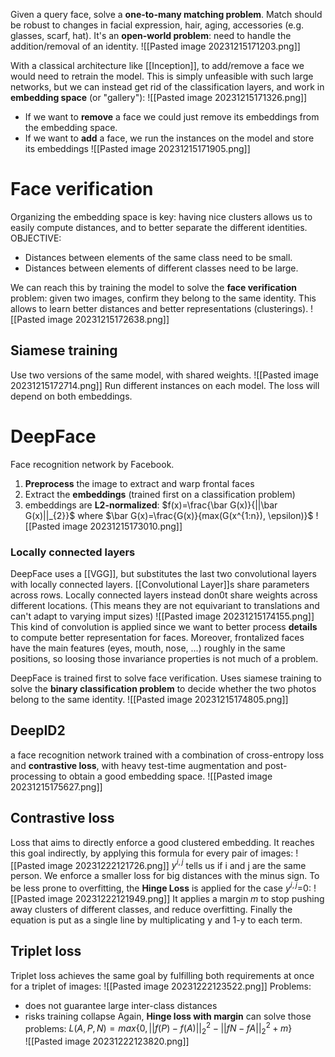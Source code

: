 Given a query face, solve a **one-to-many matching problem**.
Match should be robust to changes in facial expression, hair, aging, accessories (e.g. glasses, scarf, hat).
It's an **open-world problem**: need to handle the addition/removal of an identity.
![[Pasted image 20231215171203.png]]

With a classical architecture like [[Inception]], to add/remove a face we would need to retrain the model.
This is simply unfeasible with such large networks, but we can instead get rid of the classification layers, and work in **embedding space** (or "gallery"):
![[Pasted image 20231215171326.png]]
- If we want to **remove** a face we could just remove its embeddings from the embedding space. 
- If we want to **add** a face, we run the instances on the model and store its embeddings 
![[Pasted image 20231215171905.png]]

# Face verification
Organizing the embedding space is key: having nice clusters allows us to easily compute distances, and to better separate the different identities.
OBJECTIVE: 
- Distances between elements of the same class need to be small.
- Distances between elements of different classes need to be large.

We can reach this by training the model to solve the **face verification** problem:
given two images, confirm they belong to the same identity.
This allows to learn better distances and better representations (clusterings).
![[Pasted image 20231215172638.png]]
## Siamese training
Use two versions of the same model, with shared weights. 
![[Pasted image 20231215172714.png]]
Run different instances on each model. The loss will depend on both embeddings.

# DeepFace
Face recognition network by Facebook.
1. **Preprocess** the image to extract and warp frontal faces
2. Extract the **embeddings** (trained first on a classification problem)
3. embeddings are **L2-normalized**: $f(x)=\frac{\bar G(x)}{||\bar G(x)||_{2}}$ where $\bar G(x)=\frac{G(x)}{max(G(x^{1:n}), \epsilon)}$ 
![[Pasted image 20231215173010.png]]
### Locally connected layers
DeepFace uses a [[VGG]], but substitutes the last two convolutional layers with locally connected layers.
[[Convolutional Layer]]s share parameters across rows.
Locally connected layers instead don0t share weights across different locations.
(This means they are not equivariant to translations and can't adapt to varying imput sizes)
![[Pasted image 20231215174155.png]]
This kind of convolution is applied since we want to better process **details** to compute better representation for faces.
Moreover, frontalized faces have the main features (eyes, mouth, nose, ...) roughly in the same positions, so loosing those invariance properties is not much of a problem.

DeepFace is trained first to solve face verification. Uses siamese training to solve the **binary classification problem** to decide whether the two photos belong to the same identity. 
![[Pasted image 20231215174805.png]]

## DeepID2
a face recognition network trained with a combination of cross-entropy loss and **contrastive loss**, with heavy test-time augmentation and post-processing to obtain a good embedding space.
![[Pasted image 20231215175627.png]]

## Contrastive loss
Loss that aims to directly enforce a good clustered embedding.
It reaches this goal indirectly, by applying this formula for every pair of images:
![[Pasted image 20231222121726.png]]
$y^{i,j}$ tells us if i and j are the same person. We enforce a smaller loss for big distances with the minus sign.
To be less prone to overfitting, the **Hinge Loss** is applied for the case $y^{i,j}$=0:
![[Pasted image 20231222121949.png]]
It applies a margin _m_ to stop pushing away clusters of different classes, and reduce overfitting. Finally the equation is put as a single line by multiplicating y and 1-y to each term.
## Triplet loss       
Triplet loss achieves the same goal by fulfilling both requirements at once for a triplet of images:
![[Pasted image 20231222123522.png]]
Problems: 
- does not guarantee large inter-class distances 
- risks training collapse
Again, **Hinge loss with margin** can solve those problems:
$L(A,P,N)=max  \{0, ||f(P)-f(A)||_{2}^{2}-||f{N}-f{A}||_{2}^{2}+m\}$        
![[Pasted image 20231222123820.png]]

